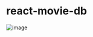 # react-movie-db

![image](https://github.com/IndriesAndrei/react-movie-db/assets/24415865/d50a5f01-7ba6-470c-abdc-ae012762b6c1)
